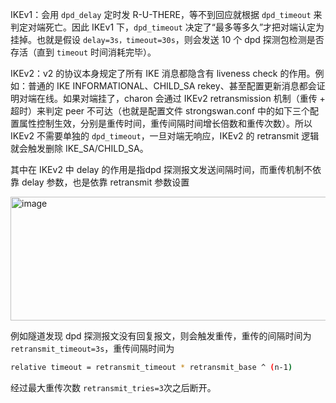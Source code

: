IKEv1：会用 `dpd_delay` 定时发 R-U-THERE，等不到回应就根据 `dpd_timeout` 来判定对端死亡。因此 IKEv1 下，`dpd_timeout` 决定了“最多等多久”才把对端认定为挂掉。也就是假设 `delay=3s，timeout=30s`，则会发送 10 个 dpd 探测包检测是否存活（直到 `timeout` 时间消耗完毕）。

IKEv2：v2 的协议本身规定了所有 IKE 消息都隐含有 liveness check 的作用。例如：普通的 IKE INFORMATIONAL、CHILD_SA rekey、甚至配置更新消息都会证明对端在线。如果对端挂了，charon 会通过 IKEv2 retransmission 机制（重传 + 超时）来判定 peer 不可达（也就是配置文件 strongswan.conf 中的如下三个配置属性控制生效，分别是重传时间，重传间隔时间增长倍数和重传次数）。所以 IKEv2 不需要单独的 `dpd_timeout`，一旦对端无响应，IKEv2 的 retransmit 逻辑就会触发删除 IKE_SA/CHILD_SA。

其中在 IKEv2 中 delay 的作用是指dpd 探测报文发送间隔时间，而重传机制不依靠 delay 参数，也是依靠 retransmit 参数设置

<img width="665" height="198" alt="image" src="https://github.com/user-attachments/assets/e8c5dcb3-bbdc-462a-9b9b-0ae28a26a1fe" />

例如隧道发现 dpd 探测报文没有回复报文，则会触发重传，重传的间隔时间为 `retransmit_timeout=3s`，重传间隔时间为

```bash
relative timeout = retransmit_timeout * retransmit_base ^ (n-1)
```

经过最大重传次数 `retransmit_tries=3`次之后断开。

